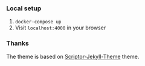 ### Local setup
1. `docker-compose up`
2. Visit `localhost:4000` in your browser

### Thanks
The theme is based on [Scriptor-Jekyll-Theme](https://github.com/JustGoodThemes/Scriptor-Jekyll-Theme) theme.